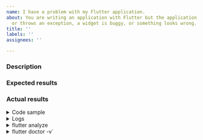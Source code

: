 ```yaml
---
name: I have a problem with my Flutter application.
about: You are writing an application with Flutter but the application is crashing
  or throws an exception, a widget is buggy, or something looks wrong.
title: ''
labels: ''
assignees: ''

---
```


<!-- Thank you for using Flutter!

     If you are looking for support, please check out our documentation
     or consider asking a question on Stack Overflow:
      * https://flutter.dev/
      * https://api.flutter.dev/
      * https://stackoverflow.com/questions/tagged/flutter?sort=frequent

     Issues directly asking for support will be closed.

     If you have found a bug or if our documentation doesn't have an answer
     to what you're looking for, then fill out the template below. Please read
     our guide to filing a bug first: https://flutter.dev/docs/resources/bug-reports
-->

### Description

<!-- 
     Please describe in detail the problem you are running into.

     List concrete steps to reproduce the problem, if this will better illustrate it:

        1. ...
        2. ...
        3. ...
-->

### Expected results

<!-- What did you want to see? -->

### Actual results

<!-- What did you see? -->




<details>
<summary>Code sample</summary>

<!--
     Please create a minimal reproducible sample that shows the problem
     and attach it below between the lines with the backticks.

     Without this we will unlikely progress on the issue, and thus will have
     to close it.

     If your problem goes out of what can be placed in file, for example
     you have a problem with native channels, you can upload the full code of
     your reproduction into a separate repository and link it.
-->

```dart
```

</details>


<details>
<summary>Logs</summary>

<!--
     Run your application with `flutter run -v` and attach all the
     log output below. If there is an exception, please see if the error message
     includes enough information to explain how to solve the issue.
-->

```
```

</details>


<details>
<summary>flutter analyze</summary>

<!--
     Run `flutter analyze` and attach any output of that command below.
     If there are any analysis errors, try resolving them before filing this issue.
-->

```
```

</details>


<details>
<summary>flutter doctor -v`</summary>

<!-- Paste the output of running `flutter doctor -v` here. -->

```
```

</details>



<!--
     Finally, to better illustrate the issue, consider attaching
     screenshots and/or videos.

     You can upload these directly on GitHub.
     Beware that video file size is limited to 10MB.
-->
